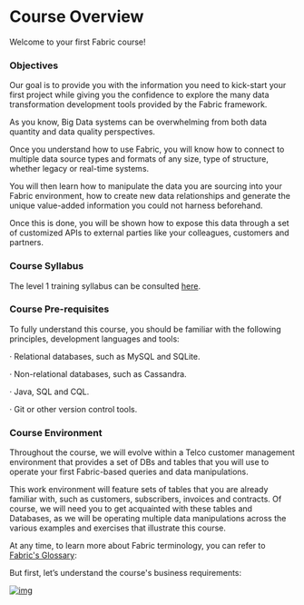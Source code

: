 # Course Overview

Welcome to your first Fabric course!  



### Objectives

Our goal is to provide you with the information you need to kick-start your first project while giving you the confidence to explore the many data transformation development tools provided by the Fabric framework. 

As you know, Big Data systems can be overwhelming from both data quantity and data quality perspectives. 

Once you understand how to use Fabric, you will know how to connect to multiple data source types and formats of any size, type of structure, whether legacy or real-time systems. 

You will then learn how to manipulate the data you are sourcing into your Fabric environment, how to create new data relationships and generate the unique value-added information you could not harness beforehand. 

Once this is done, you will be shown how to expose this data through a set of customized APIs to external parties like your colleagues, customers and partners.



### Course Syllabus

The level 1 training syllabus can be consulted [here](https://github.com/k2view-academy/K2View-Academy/blob/master/articles/https://github.com/k2view-academy/K2View-Academy/blob/master/articles/00_Level_1_materials/01_training_level_1_syllabus.md).



### Course Pre-requisites 

To fully understand this course, you should be familiar with the following principles, development languages and tools:

·    Relational databases, such as MySQL and SQLite.

·    Non-relational databases, such as Cassandra. 

·    Java, SQL and CQL.

·    Git or other version control tools.

 

### Course Environment

Throughout the course, we will evolve within a Telco customer management environment that provides a set of DBs and tables that you will use to operate your first Fabric-based queries and data manipulations. 

This work environment will feature sets of tables that you are already familiar with, such as customers, subscribers, invoices and contracts. Of course, we will need you to get acquainted with these tables and Databases, as we will be operating multiple data manipulations across the various examples and exercises that illustrate this course.

At any time, to learn more about Fabric terminology, you can refer to [Fabric's Glossary](https://github.com/k2view-academy/K2View-Academy/blob/master/articles/01_fabric_overview/02_fabric_glossary.md):



But first, let’s understand the course's business requirements:



[![img](https://github.com/k2view-academy/K2View-Academy/raw/master/articles/images/Next.png)](https://github.com/k2view-academy/K2View-Academy/blob/master/academy/Training_Level_1/00_Level_1_materials/02_business_requirements.md)